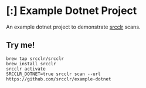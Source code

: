 # [:] Example Dotnet Project

An example dotnet project to demonstrate [srcclr](https://www.srcclr.com) scans.

## Try me!

```
brew tap srcclr/srcclr
brew install srcclr
srcclr activate
SRCCLR_DOTNET=true srcclr scan --url https://github.com/srcclr/example-dotnet
```

